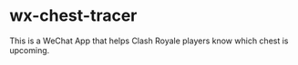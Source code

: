 # wx-chest-tracer
This is a WeChat App that helps Clash Royale players know which chest is upcoming.
